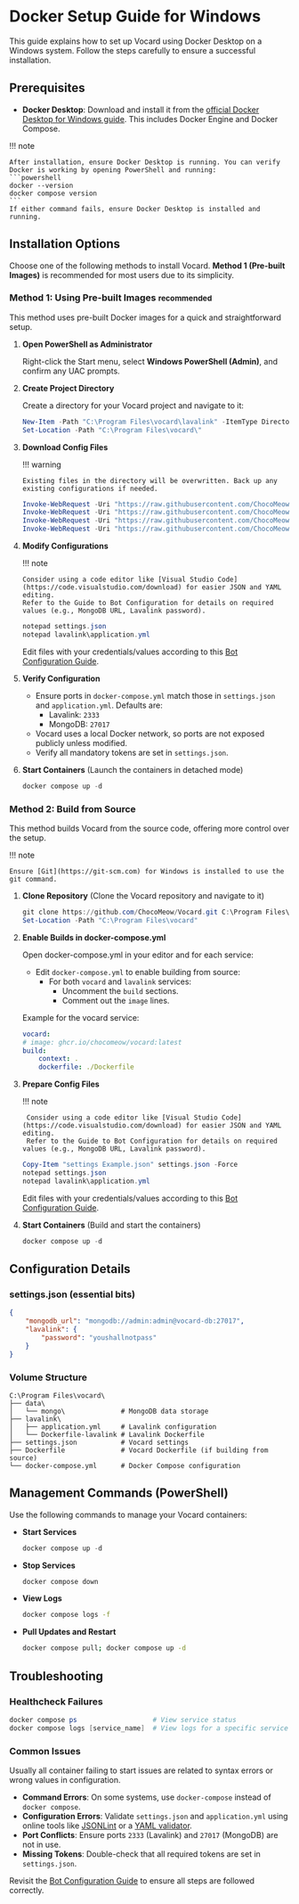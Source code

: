 # Docker Setup Guide for Windows

This guide explains how to set up Vocard using Docker Desktop on a Windows system. Follow the steps carefully to ensure a successful installation.

## Prerequisites

-   **Docker Desktop**: Download and install it from the [official Docker Desktop for Windows guide](https://docs.docker.com/desktop/install/windows-install/). This includes Docker Engine and Docker Compose.

!!! note

    After installation, ensure Docker Desktop is running. You can verify Docker is working by opening PowerShell and running:
    ```powershell
    docker --version
    docker compose version
    ```
    If either command fails, ensure Docker Desktop is installed and running.

## Installation Options

Choose one of the following methods to install Vocard. **Method 1 (Pre-built Images)** is recommended for most users due to its simplicity.

### Method 1: Using Pre-built Images <small>recommended</small>

This method uses pre-built Docker images for a quick and straightforward setup.

1.  **Open PowerShell as Administrator**

    Right-click the Start menu, select **Windows PowerShell (Admin)**, and confirm any UAC prompts.

2.  **Create Project Directory**

    Create a directory for your Vocard project and navigate to it:

    ```powershell
    New-Item -Path "C:\Program Files\vocard\lavalink" -ItemType Directory -Force
    Set-Location -Path "C:\Program Files\vocard\"
    ```

3.  **Download Config Files**

    !!! warning

        Existing files in the directory will be overwritten. Back up any existing configurations if needed.

    ```powershell
    Invoke-WebRequest -Uri "https://raw.githubusercontent.com/ChocoMeow/Vocard/refs/heads/main/settings%20Example.json" -OutFile "settings.json"
    Invoke-WebRequest -Uri "https://raw.githubusercontent.com/ChocoMeow/Vocard/refs/heads/main/lavalink/application.yml" -OutFile "lavalink\application.yml"
    Invoke-WebRequest -Uri "https://raw.githubusercontent.com/ChocoMeow/Vocard/refs/heads/main/lavalink/Dockerfile-lavalink" -OutFile "lavalink\Dockerfile-lavalink"
    Invoke-WebRequest -Uri "https://raw.githubusercontent.com/ChocoMeow/Vocard/refs/heads/main/docker-compose.yml" -OutFile "docker-compose.yml"
    ```

4.  **Modify Configurations**

    !!! note

        Consider using a code editor like [Visual Studio Code](https://code.visualstudio.com/download) for easier JSON and YAML editing.
        Refer to the Guide to Bot Configuration for details on required values (e.g., MongoDB URL, Lavalink password).

    ```powershell
    notepad settings.json
    notepad lavalink\application.yml
    ```

    Edit files with your credentials/values according to this [Bot Configuration Guide].

5.  **Verify Configuration**

    - Ensure ports in `docker-compose.yml` match those in `settings.json` and `application.yml`. Defaults are:
        - Lavalink: `2333`
        - MongoDB: `27017`
    - Vocard uses a local Docker network, so ports are not exposed publicly unless modified.
    - Verify all mandatory tokens are set in `settings.json`.

6.  **Start Containers** (Launch the containers in detached mode)

    ```powershell
    docker compose up -d
    ```

### Method 2: Build from Source

This method builds Vocard from the source code, offering more control over the setup.

!!! note

    Ensure [Git](https://git-scm.com) for Windows is installed to use the git command.

1. **Clone Repository** (Clone the Vocard repository and navigate to it)
    ```powershell
    git clone https://github.com/ChocoMeow/Vocard.git C:\Program Files\vocard
    Set-Location -Path "C:\Program Files\vocard"
    ```

2. **Enable Builds in docker-compose.yml**

    Open docker-compose.yml in your editor and for each service:

    
    - Edit `docker-compose.yml` to enable building from source:
        - For both `vocard` and `lavalink` services:
            - Uncomment the `build` sections.
            - Comment out the `image` lines.

    Example for the vocard service:


    ```yaml
    vocard:
    # image: ghcr.io/chocomeow/vocard:latest
    build:
        context: .
        dockerfile: ./Dockerfile
    ```

3. **Prepare Config Files**

    !!! note

        Consider using a code editor like [Visual Studio Code](https://code.visualstudio.com/download) for easier JSON and YAML editing.
        Refer to the Guide to Bot Configuration for details on required values (e.g., MongoDB URL, Lavalink password).

    ```powershell
    Copy-Item "settings Example.json" settings.json -Force
    notepad settings.json
    notepad lavalink\application.yml
    ```

    Edit files with your credentials/values according to this [Bot Configuration Guide].

4. **Start Containers** (Build and start the containers)
    ```powershell
    docker compose up -d
    ```

## Configuration Details

### settings.json (essential bits)

```json
{
    "mongodb_url": "mongodb://admin:admin@vocard-db:27017",
    "lavalink": {
        "password": "youshallnotpass"
    }
}
```

### Volume Structure

```
C:\Program Files\vocard\
├── data\
│   └── mongo\              # MongoDB data storage
├── lavalink\
│   ├── application.yml     # Lavalink configuration
│   └── Dockerfile-lavalink # Lavalink Dockerfile
├── settings.json           # Vocard settings
├── Dockerfile              # Vocard Dockerfile (if building from source)
└── docker-compose.yml      # Docker Compose configuration
```

## Management Commands (PowerShell)

Use the following commands to manage your Vocard containers:

-   **Start Services**

    ```powershell
    docker compose up -d
    ```

-   **Stop Services**

    ```bash
    docker compose down
    ```

-   **View Logs**

    ```bash
    docker compose logs -f
    ```

-   **Pull Updates and Restart**
    ```bash
    docker compose pull; docker compose up -d
    ```

## Troubleshooting

### Healthcheck Failures

```powershell
docker compose ps                   # View service status
docker compose logs [service_name]  # View logs for a specific service (e.g., vocard, lavalink)
```

### Common Issues

Usually all container failing to start issues are related to syntax errors or wrong values in configuration.

-   **Command Errors**: On some systems, use `docker-compose` instead of `docker compose`.
-   **Configuration Errors**: Validate `settings.json` and `application.yml` using online tools like [JSONLint](https://jsonlint.com/) or a [YAML validator](https://www.yamllint.com).
-   **Port Conflicts**: Ensure ports `2333` (Lavalink) and `27017` (MongoDB) are not in use.
-   **Missing Tokens**: Double-check that all required tokens are set in `settings.json`.

Revisit the [Bot Configuration Guide] to ensure all steps are followed correctly.

[Bot Configuration Guide]: ../config
